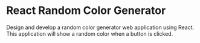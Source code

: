 # React Random Color Generator

Design and develop a random color generator web application using React. This application will show a random color when a button is clicked.
